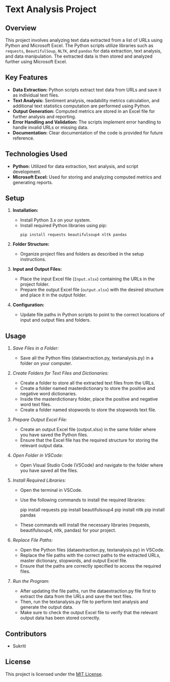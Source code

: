 # Text Analysis Project

## Overview
This project involves analyzing text data extracted from a list of URLs using Python and Microsoft Excel. The Python scripts utilize libraries such as `requests`, `BeautifulSoup`, `NLTK`, and `pandas` for data extraction, text analysis, and data manipulation. The extracted data is then stored and analyzed further using Microsoft Excel.

## Key Features
- **Data Extraction:** Python scripts extract text data from URLs and save it as individual text files.
- **Text Analysis:** Sentiment analysis, readability metrics calculation, and additional text statistics computation are performed using Python.
- **Output Generation:** Computed metrics are stored in an Excel file for further analysis and reporting.
- **Error Handling and Validation:** The scripts implement error handling to handle invalid URLs or missing data.
- **Documentation:** Clear documentation of the code is provided for future reference.

## Technologies Used
- **Python:** Utilized for data extraction, text analysis, and script development.
- **Microsoft Excel:** Used for storing and analyzing computed metrics and generating reports.

## Setup
1. **Installation:**
   - Install Python 3.x on your system.
   - Install required Python libraries using pip:
     ```
     pip install requests beautifulsoup4 nltk pandas
     ```

2. **Folder Structure:**
   - Organize project files and folders as described in the setup instructions.

3. **Input and Output Files:**
   - Place the input Excel file (`Input.xlsx`) containing the URLs in the project folder.
   - Prepare the output Excel file (`output.xlsx`) with the desired structure and place it in the output folder.

4. **Configuration:**
   - Update file paths in Python scripts to point to the correct locations of input and output files and folders.

## Usage

1. *Save Files in a Folder:*
   - Save all the Python files (dataextraction.py, textanalysis.py) in a folder on your computer.

2. *Create Folders for Text Files and Dictionaries:*
   - Create a folder to store all the extracted text files from the URLs.
   - Create a folder named masterdictionary to store the positive and negative word dictionaries.
   - Inside the masterdictionary folder, place the positive and negative word text files.
   - Create a folder named stopwords to store the stopwords text file.

3. *Prepare Output Excel File:*
   - Create an output Excel file (output.xlsx) in the same folder where you have saved the Python files.
   - Ensure that the Excel file has the required structure for storing the relevant output data.

4. *Open Folder in VSCode:*
   - Open Visual Studio Code (VSCode) and navigate to the folder where you have saved all the files.

5. *Install Required Libraries:*
   - Open the terminal in VSCode.
   - Use the following commands to install the required libraries:
     
     pip install requests
     pip install beautifulsoup4
     pip install nltk
     pip install pandas
     
   - These commands will install the necessary libraries (requests, beautifulsoup4, nltk, pandas) for your project.

6. *Replace File Paths:*
   - Open the Python files (dataextraction.py, textanalysis.py) in VSCode.
   - Replace the file paths with the correct paths to the extracted URLs, master dictionary, stopwords, and output Excel file.
   - Ensure that the paths are correctly specified to access the required files.

7. *Run the Program:*
   - After updating the file paths, run the dataextraction.py file first to extract the data from the URLs and save the text files.
   - Then, run the textanalysis.py file to perform text analysis and generate the output data.
   - Make sure to check the output Excel file to verify that the relevant output data has been stored correctly.

## Contributors
- Sukriti

## License
This project is licensed under the [MIT License](LICENSE).












